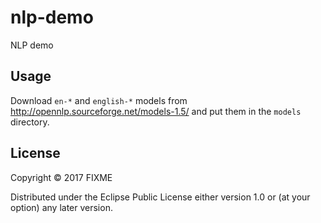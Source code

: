 # nlp-demo

NLP demo

## Usage

Download `en-*` and `english-*` models from http://opennlp.sourceforge.net/models-1.5/ and put them in the `models` directory.

## License

Copyright © 2017 FIXME

Distributed under the Eclipse Public License either version 1.0 or (at
your option) any later version.
